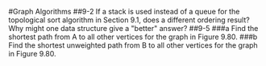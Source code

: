 #Graph Algorithms
##9-2
If a stack is used instead of a queue for the topological sort
algorithm in Section 9.1, does a different ordering result? Why might
one data structure give a "better" answer?
##9-5
###a
Find the shortest path from A to all other vertices for the graph in Figure 9.80.
###b
Find the shortest unweighted path from B to all other vertices for the graph in Figure 9.80.